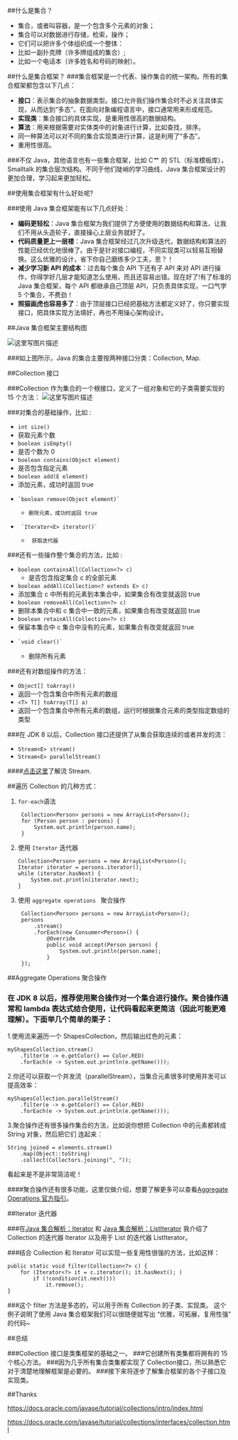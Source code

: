 ##什么是集合？
- 集合，或者叫容器，是一个包含多个元素的对象；
- 集合可以对数据进行存储，检索，操作；
- 它们可以把许多个体组织成一个整体：
 - 比如一副扑克牌（许多牌组成的集合）;
 - 比如一个电话本（许多姓名和号码的映射）。

##什么是集合框架？
###集合框架是一个代表、操作集合的统一架构。所有的集合框架都包含以下几点：
- **接口**：表示集合的抽象数据类型。接口允许我们操作集合时不必关注具体实现，从而达到“多态”。在面向对象编程语言中，接口通常用来形成规范。
- **实现类**：集合接口的具体实现，是重用性很高的数据结构。
- **算法**：用来根据需要对实体类中的对象进行计算，比如查找，排序。
 - 同一种算法可以对不同的集合实现类进行计算，这是利用了“多态”。
 - 重用性很高。

###不仅 Java，其他语言也有一些集合框架，比如 C艹 的 STL（标准模板库），Smalltalk 的集合层次结构。不同于他们陡峭的学习曲线，Java 集合框架设计的更加合理，学习起来更加轻松。

##使用集合框架有什么好处呢?

###使用 Java 集合框架能有以下几点好处：
- **编码更轻松**：Java 集合框架为我们提供了方便使用的数据结构和算法，让我们不用从头造轮子，直接操心上层业务就好了。
- **代码质量更上一层楼**：Java 集合框架经过几次升级迭代，数据结构和算法的性能已经优化地很棒了。由于是针对接口编程，不同实现类可以轻易互相替换。这么优雅的设计，省下你自己磨练多少工夫，恩？！
- **减少学习新 API 的成本**：过去每个集合 API 下还有子 API 来对 API 进行操作，你得学好几层才能知道怎么使用，而且还容易出错。现在好了!有了标准的 Java 集合框架，每个 API 都继承自己顶层 API，只负责具体实现，一口气学 5 个集合，不费劲！
- **照猫画虎也容易多了**：由于顶层接口已经把基础方法都定义好了，你只要实现接口，把具体实现方法填好，再也不用操心架构设计。


##Java 集合框架主要结构图

![这里写图片描述](http://img.blog.csdn.net/20161008225645176)

###如上图所示，Java 的集合主要按两种接口分类：Collection, Map.

##Collection 接口

###Collection 作为集合的一个根接口，定义了一组对象和它的子类需要实现的 15 个方法：
![这里写图片描述](http://img.blog.csdn.net/20161009234816861)

###对集合的基础操作，比如 :
 - `int size() `
  - 获取元素个数
-  `boolean isEmpty()`
  -  是否个数为 0
-   `boolean contains(Object element)`
  -   是否包含指定元素
-    `boolean add(E element)`
  -    添加元素，成功时返回 true
-     `boolean remove(Object element)`
  -     删除元素，成功时返回 true
-      `Iterator<E> iterator()`
  -      获取迭代器

###还有一些操作整个集合的方法，比如 : 
- `boolean containsAll(Collection<?> c)`
  -  是否包含指定集合 c 的全部元素
-  `boolean addAll(Collection<? extends E> c)`
  - 添加集合 c 中所有的元素到本集合中，如果集合有改变就返回 true
-   `boolean removeAll(Collection<?> c)`
  - 删除本集合中和 c 集合中一致的元素，如果集合有改变就返回 true   
-    `boolean retainAll(Collection<?> c)`
  - 保留本集合中 c 集合中没有的元素，如果集合有改变就返回 true   
-     `void clear()`
  - 删除所有元素    

###还有对数组操作的方法：
-  `Object[] toArray()`
  -   返回一个包含集合中所有元素的数组
-   `<T> T[] toArray(T[] a)`
  -   返回一个包含集合中所有元素的数组，运行时根据集合元素的类型指定数组的类型

###在 JDK 8 以后，Collection 接口还提供了从集合获取连续的或者并发的流：
- `Stream<E> stream()`
- `Stream<E> parallelStream()`

####[点击这里](https://docs.oracle.com/javase/tutorial/collections/streams/index.html)了解流 Stream.


##遍历 Collection 的几种方式：
1. `for-each`语法


    	Collection<Person> persons = new ArrayList<Person>();
    	for (Person person : persons) { 
    		System.out.println(person.name);  
    	}  
2.  使用 `Iterator` 迭代器


		Collection<Person> persons = new ArrayList<Person>();
		Iterator iterator = persons.iterator();
    	while (iterator.hasNext) { 
    		System.out.println(iterator.next);  
    	}  

3. 使用 `aggregate operations ` 聚合操作

		Collection<Person> persons = new ArrayList<Person>();
    	persons
			.stream()
			.forEach(new Consumer<Person>() {  
        		@Override  
        		public void accept(Person person) {  
            		System.out.println(person.name);  
        		}  
    	}); 
##Aggregate Operations 聚合操作

### 在 JDK 8 以后，推荐使用聚合操作对一个集合进行操作。聚合操作通常和 lambda 表达式结合使用，让代码看起来更简洁（因此可能更难理解）。下面举几个简单的栗子：

1.使用流来遍历一个 ShapesCollection，然后输出红色的元素：

    myShapesCollection.stream()
    	.filter(e -> e.getColor() == Color.RED)
    	.forEach(e -> System.out.println(e.getName()));

2.你还可以获取一个并发流（parallelStream），当集合元素很多时使用并发可以提高效率：

    myShapesCollection.parallelStream()
    	.filter(e -> e.getColor() == Color.RED)
    	.forEach(e -> System.out.println(e.getName()));							
3.聚合操作还有很多操作集合的方法，比如说你想把 Collection 中的元素都转成 String 对象，然后把它们 连起来：

	String joined = elements.stream()
    	.map(Object::toString)
    	.collect(Collectors.joining(", "));
看起来是不是非常简洁呢！

####聚合操作还有很多功能，这里仅做介绍，想要了解更多可以查看[Aggregate Operations 官方指引](https://docs.oracle.com/javase/tutorial/collections/streams/index.html)。

##Iterator 迭代器

###在[Java 集合解析：Iterator](http://blog.csdn.net/u011240877/article/details/52743564) 和 [Java 集合解析：ListIterator](http://blog.csdn.net/u011240877/article/details/52752589) 我介绍了 Collection 的迭代器 Iterator 以及用于 List 的迭代器 ListIterator。

###结合 Collection 和 Iterator 可以实现一些复用性很强的方法，比如这样：

	public static void filter(Collection<?> c) {
    	for (Iterator<?> it = c.iterator(); it.hasNext(); )
        	if (!condition(it.next()))
        	    it.remove();
	}

###这个 filter 方法是多态的，可以用于所有 Collection 的子类、实现类。 这个例子说明了使用 Java 集合框架我们可以很随便就写出 “优雅，可拓展，复用性强” 的代码~


##总结

###Collection 接口是类集框架的基础之一。
###它创建所有类集都将拥有的 15 个核心方法。
###因为几乎所有集合类集都实现了 Collection接口，所以熟悉它对于清楚地理解框架是必要的。
###接下来将逐步了解集合框架的各个子接口及实现类。

##Thanks

https://docs.oracle.com/javase/tutorial/collections/intro/index.html

https://docs.oracle.com/javase/tutorial/collections/interfaces/collection.html